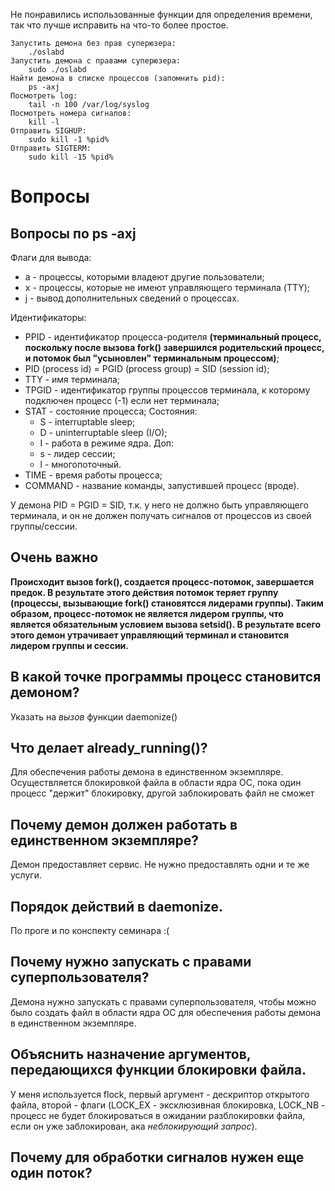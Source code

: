 Не понравились использованные функции для определения времени, так что лучше исправить на что-то более простое.

```
Запустить демона без прав суперюзера:
    ./oslabd
Запустить демона с правами суперюзера:
    sudo ./oslabd
Найти демона в списке процессов (запомнить pid):
    ps -axj
Посмотреть log:
    tail -n 100 /var/log/syslog
Посмотреть номера сигналов:
    kill -l
Отправить SIGHUP:
    sudo kill -1 %pid%
Отправить SIGTERM:
    sudo kill -15 %pid%
```
# Вопросы
## Вопросы по ps -axj
Флаги для вывода:
- a - процессы, которыми владеют другие пользователи;
- x - процессы, которые не имеют управляющего терминала (TTY);
- j - вывод дополнительных сведений о процессах.

Идентификаторы:
- PPID - идентификатор процесса-родителя **(терминальный процесс, поскольку после вызова fork() завершился родительский процесс, и потомок был "усыновлен" терминальным процессом)**;
- PID (process id) = PGID (process group) = SID (session id);
- TTY - имя терминала;
- TPGID - идентификатор группы процессов терминала, к которому подключен процесс (-1) если нет терминала;
- STAT - состояние процесса;
    Состояния:
    - S - interruptable sleep;
    - D - uninterruptable sleep (I/O);
    - I - работа в режиме ядра.
    Доп:
    - s - лидер сессии;
    - l - многопоточный.
 - TIME - время работы процесса;
 - COMMAND - название команды, запустившей процесс (вроде).
 
У демона PID = PGID = SID, т.к. у него не должно быть управляющего терминала, и он не должен получать сигналов от процессов из своей группы/сессии.

## Очень важно

**Происходит вызов fork(), создается процесс-потомок, завершается предок. В результате этого действия потомок теряет группу (процессы, вызывающие fork() становятсся лидерами группы). Таким образом, процесс-потомок не является лидером группы, что является обязательным условием вызова setsid(). В результате всего этого демон утрачивает управляющий терминал и становится лидером группы и сессии.**

## В какой точке программы процесс становится демоном?
Указать на _вызов_ функции daemonize()
 
## Что делает already_running()?
Для обеспечения работы демона в единственном экземпляре. Осуществляется блокировкой файла в области ядра ОС, пока один процесс "держит" блокировку, другой заблокировать файл не сможет

## Почему демон должен работать в единственном экземпляре?
Демон предоставляет сервис. Не нужно предоставлять одни и те же услуги.

## Порядок действий в daemonize.
По проге и по конспекту семинара :(

## Почему нужно запускать с правами суперпользователя?
Демона нужно запускать с правами суперпользователя, чтобы можно было создать файл в области ядра ОС для обеспечения работы демона в единственном экземпляре.

## Объяснить назначение аргументов, передающихся функции блокировки файла.
У меня используется flock, первый аргумент - дескриптор открытого файла, второй - флаги (LOCK_EX - эксклюзивная блокировка, LOCK_NB - процесс не будет блокироваться в ожидании разблокировки файла, если он уже заблокирован, ака _неблокирующий запрос_). 

## Почему для обработки сигналов нужен еще один поток?
